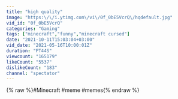 ```yaml
---
title: "high quality"
image: "https:\/\/i.ytimg.com\/vi\/0f_0bE5VcrQ\/hqdefault.jpg"
vid_id: "0f_0bE5VcrQ"
categories: "Gaming"
tags: ["minecraft","funny","minecraft cursed"]
date: "2021-10-11T15:03:04+03:00"
vid_date: "2021-05-16T10:00:01Z"
duration: "PT44S"
viewcount: "165179"
likeCount: "5537"
dislikeCount: "183"
channel: "spectator"
---
```

{% raw %}#Minecraft​​ #meme​​ #memes{% endraw %}
